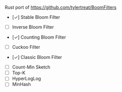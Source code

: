 Rust port of https://github.com/tylertreat/BoomFilters

- [✓] Stable Bloom Filter
- [ ] Inverse Bloom Filter
- [✓] Counting Bloom Filter
- [ ] Cuckoo Filter
- [✓] Classic Bloom Filter
- [ ] Count-Min Sketch
- [ ] Top-K
- [ ] HyperLogLog
- [ ] MinHash
